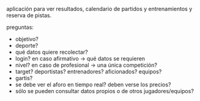 aplicación para ver resultados, calendario de partidos y entrenamientos y reserva de pistas.

preguntas:
- objetivo? 
- deporte?
- qué datos quiere recolectar?
- login? en caso afirmativo -> qué datos se requieren
- nivel? en caso de profesional -> una única competición?
- target? deportistas? entrenadores? aficionados? equipos?
- gartis?
- se debe ver el aforo en tiempo real? deben verse los precios?
- sólo se pueden consultar datos propios o de otros jugadores/equipos?
